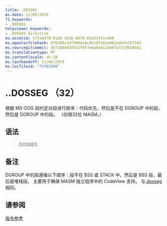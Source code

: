 ```yaml
---
title: .DOSSEG
ms.date: 11/05/2019
f1_keywords:
- .DOSSEG
helpviewer_keywords:
- .DOSSEG directive
ms.assetid: 175ad470-0a2b-4e2b-b078-65e224fec040
ms.openlocfilehash: 8f0388c3df9804c0cdb105162a962a44fe207345
ms.sourcegitcommit: 45f1d889df633f0f7e4a8e813b46fa73c9858b81
ms.translationtype: MT
ms.contentlocale: zh-CN
ms.lasthandoff: 11/06/2019
ms.locfileid: "73703308"
---
```

# <a name="dosseg-32-bit-masm"></a>..DOSSEG （32）

根据 MS-DOS 段约定对段进行排序：代码优先，然后是不在 DGROUP 中的段，然后是 DGROUP 中的段。 （仅限32位 MASM。）

## <a name="syntax"></a>语法

> .DOSSEG

## <a name="remarks"></a>备注

DGROUP 中的段遵循以下顺序：段不在 BSS 或 STACK 中，然后是 BSS 段，最后是堆栈段。 主要用于确保 MASM 独立程序中的 CodeView 支持。 与[.dosseg](../../assembler/masm/dosseg.md)相同。

## <a name="see-also"></a>请参阅

[指令参考](../../assembler/masm/directives-reference.md)<br/>